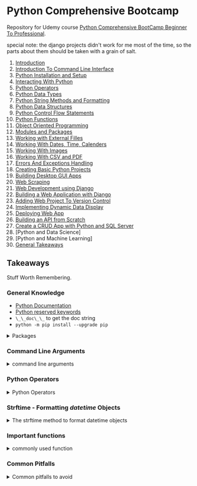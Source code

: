 <!--
// cSpell:ignore bootcamp pypdf randint pygame venv chdir scrapy timedelta abstractmethod beautifulsoup4 urllib psycopg2 Posgre repr pypyodbc
-->

# Python Comprehensive Bootcamp

Repository for Udemy course [Python Comprehensive BootCamp Beginner To Professional](https://www.udemy.com/course/python-comprehensive-bootcamp-beginner-to-professional/).

special note: the django projects didn't work for me most of the time, so the parts about them should be taken with a grain of salt.

1. [Introduction](Lectures/section_01_04_intro.md#Section-01:-Introduction)
2. [Introduction To Command Line Interface](Lectures/section_01_04_intro.md#Section-02:-Introduction-To-Command-Line-Interface)
3. [Python Installation and Setup](Lectures/section_01_04_intro.md#Section-03:-Python-Installation-and-Setup)
4. [Interacting With Python](Lectures/section_01_04_intro.md#Section-04:-Interacting-With-Python)
5. [Python Operators](Lectures/section_05_08_intro.md#Section-05:-Python-Operators)
6. [Python Data Types](Lectures/section_05_08_intro.md#Section-06:-Python-Data-Types)
7. [Python String Methods and Formatting](Lectures/section_05_08_basics.md#Section-07:-Python-String-Methods-and-Formatting)
8. [Python Data Structures](Lectures/section_05_08_intro.md#Section-08:-Python-Data-Structures)
9. [Python Control Flow Statements](Lectures/section_09_10_control.md#Section-09:-Python-Control-Flow-Statements)
10. [Python Functions](Lectures/section_09_10_control.md#Section-10:-Python-Functions)
11. [Object Oriented Programming](Lectures/section_11_13_oop_modules_files.md#Section-11:-Object-Oriented-Programming)
12. [Modules and Packages](Lectures/section_11_13_oop_modules_files.md#Section-12:-Modules-and_Packages)
13. [Working with External Filles](Lectures/section_11_13_oop_modules_files.md#Section-13:-Working-With-External-Files)
14. [Working With Dates, Time, Calenders](Lectures/section_14_16_dates_images_csv.md#Working-with-Dates,-Times,-Calendars)
15. [Working With Images](Lectures/section_14_16_dates_images_csv.md#Section-15:-Working-with-Images)
16. [Working With CSV and PDF](Lectures/section_14_16_dates_images_csv.md#Section-16:-Working-with-CSV-and-PDF)
17. [Errors And Exceptions Handling](Lectures/section_17_19_exceptions_projects_gui.md#section-17:-Errors-And-Exceptions-Handling)
18. [Creating Basic Python Projects](Lectures/section_17_19_exceptions_projects_gui.md#section-18:-Creating-Basic-Python-Projects)
19. [Building Desktop GUI Apps](Lectures/section_17_19_exceptions_projects_gui.md#section-19:-Building-Desktop-GUI-Apps)
20. [Web Scraping](Lectures/section_20_22_web_scraping_django.md#section-20:-Web-Scraping)
21. [Web Development using Django](Lectures/section_20_22_web_scraping_django.md#section-21:-Django-Basics)
22. [Building a Web Application with Django](Lectures/section_20_22_web_scraping_django.md#Section-22:-Building-a-Web-App-with-Django)
23. [Adding Web Project To Version Control](Lectures/section_23_25_git_django.md#Section-23:-Version-Control)
24. [Implementing Dynamic Data Display](Lectures/section_23_25_git_django.md#Section-24:-Implementing-Dynamic-Data-Display)
25. [Deploying Web App](Lectures/section_23_25_git_django.md#Section-25:-Deploying-Web-App)
26. [Building an API from Scratch](Lectures/section_26_27_api_crud.md#section-26:-building-an-api-from-scratch)
27. [Create a CRUD App with Python and SQL Server](Lectures/section_26_27_api_crud.md#section-27:-creating-a-crud-app)
28. [Python and Data Science]
29. [Python and Machine Learning]
30. [General Takeaways](README.md#Takeaways)

## Takeaways

<!-- <details> -->
<summary>
Stuff Worth Remembering.
</summary>

### General Knowledge

- [Python Documentation](https://docs.python.org/3/)
- [Python reserved keywords](https://www.w3schools.in/python-tutorial/keywords/)
- `\_\_doc\_\_` to get the doc string
- `python -m pip install --upgrade pip`

<details>
<summary>
Packages
</summary>

| python package       | Usage                                   | documentation                                          | install command                           | notable stuff                  |
| -------------------- | --------------------------------------- | ------------------------------------------------------ | ----------------------------------------- | ------------------------------ |
| os                   | operating system                        | https://docs.python.org/3/library/os.html              | pre installed                             | `chdir`\_                      |
| datetime             | dates and time                          | https://docs.python.org/3/library/datetime.html        | pre installed                             | timedelta object, `strftime()` |
| calendar             | calendar                                | https://docs.python.org/3/library/calendar.html        | pre installed                             |
| random               | pseudo random numbers                   | https://docs.python.org/3/library/random.html          | pre installed                             | `randint(lo,hi)`               |
| csv                  | csv files                               | https://docs.python.org/3/library/csv.html             | pre installed                             |
| tkinter              | basic user interface                    | https://docs.python.org/3/library/tkinter.html         | pre installed                             | `Tk()`                         |
| abc                  | abstract base classes                   | https://docs.python.org/3/library/abc.html             | pre installed                             | `@abstractmethod` annotation   |
| urllib               | Url handling                            | https://docs.python.org/3/library/urllib.html          | pre installed                             | requests, parsing              |
| PIL                  | images                                  | https://pillow.readthedocs.io/en/stable/               | `python3 -m pip install --upgrade Pillow` | `Image.open()`                 |
| pypdf                | pdf files                               | https://pypi.org/project/PyPDF3/                       | `pip install PyPDF3`                      |
| pygame               | basic games, sound                      | https://www.pygame.org/news                            | `pip install pygame`                      | `pygame.mixer.music`           |
| scrapy               | web scraping                            | https://scrapy.org/                                    | `pip install Scrapy`                      |
| beautiful soup (bs4) | data extraction from xml and html files | https://www.crummy.com/software/BeautifulSoup/bs4/doc/ | `pip install beautifulsoup4`              |
| django               | web development framework               | https://docs.djangoproject.com/en/4.0/                 | `pip install django`                      |                                |
| psycopg2             | PosgreSQL Database Adapter Connector    | https://www.psycopg.org/                               | `pip install psycopg2`                    |                                |
| pypyodbc             | interaction with database               | https://github.com/pypyodbc/pypyodbc                   | `pip install pypyodbc`                    |

</details>

### Command Line Arguments

<details>
<summary>
command line arguments
</summary>

- [Windows commands](https://docs.microsoft.com/en-us/windows-server/administration/windows-commands/windows-commands).
- [Linux bash commands](https://ss64.com/bash/).

| Command                | Linux    | Windows         | Flags                        | Notes       |
| ---------------------- | -------- | --------------- | ---------------------------- | ----------- |
| Display name           | `whoami` | `whoami`        |                              |
| Display current folder | `pwd`    | `cd`            |                              |
| change directory       | `cd`     | `cd`            |                              |
| List folder / files    | `ls`     | `dir`           |                              |
| Create new folder      | `mkdir`  | `mkdir`         |                              |
| Copy file              | `cp`     | `copy`          |                              |
| Move file              | `mv`     | `move`          |                              | also rename |
| Delete file / folder   | `rm`     | `del`, `rmdir`, | `-r` - linux, `\S` - windows |

- [Python CLI Commands](https://docs.python.org/3/using/cmdline.html)

| Command             | Syntax                      | Flags | Notes                     |
| ------------------- | --------------------------- | ----- | ------------------------- |
| Version             | `python --version`, `-v`    |       | python version            |
| Virtual environment | `python -m venv <evn_name>` |       | start virtual environment |

Python Interactive Shell commands:

| Command                   | Syntax                           | Flags | Notes                       |
| ------------------------- | -------------------------------- | ----- | --------------------------- |
| interactive help          | `help`,`help()`,`help(<object>)` |       |                             |
| exit shell                | `exit()`,`quit()`                |       |                             |
| import file               | `import <file>`                  |       | run the file ,no extension  |
| list objects in workspace | `dir()`                          |       | show all variables declared |

</details>

### Python Operators

<details>
<summary>
Python Operators
</summary>

[Operators](https://www.w3schools.com/python/python_operators.asp)
| Operator | Symbol | Example | Category | Notes |
| -------------- | ------ | ------------ | ---------- | --------------------- |
| Addition | `+` | `1+2` = 3 | Arithmetic | string concatenations |
| Subtraction | `-` | `2-1` = 1 | Arithmetic | |
| Multiplication | `*` | `4*2` =8 | Arithmetic | repeat string |
| Division | `/` | `5/2`=2.5 | Arithmetic |
| Modules | `%` | `10 % 3` = 1 | Arithmetic | reminder
| Power(pow) | `**` | `5**3` = 125 | Arithmetic |
| Floor Division | `//` | `5//2` = 2 | Arithmetic | integer division |
| Assignment | `=` | `x = 5` | Assignment | base form |
| Plus Assignment | `+=` | `x += 3`| Assignment | same as `x = x + 3` |
| Minus Assignment | `-=` | `x -= 3`| Assignment | same as `x = x - 3` |
| Multiplication Assignment | `*=` | `x *= 3`| Assignment | same as `x = x * 3` |
| Division Assignment | `/=` | `x /= 3`| Assignment | same as `x = x / 3` |
| Modules Assignment | `%=` | `x %= 3`| Assignment | same as `x = x % 3` |
| Floor Division Assignment | `//=` | `x //= 3`| Assignment | same as `x = x // 3`|
| Power Assignment | `**=` | `x **= 3`| Assignment | same as `x = x ** 3` |
| Bitwise AND Assignment | `&=` | `x &= 3`| Assignment | same as `x = x & 3` |
| Bitwise OR Assignment | `\|=` | `x \|= 3`| Assignment | same as `x = x | 3` |
| Bitwise XOR Assignment | `^=` | `x ^= 3`| Assignment | same as `x = x ^ 3` |
| Shift Right Assignment | `>>=` | `x >>= 3`| Assignment | same as `x = x >> 3` |
| Shift Left Assignment | `<<=` | `x <<= 3`| Assignment | same as `x = x << 3` |
| Equality | `==` | `5==6` = false | Comparison | don't confuse with assignment!|
| Inequality | `!=` | `5!=6` = true | Comparison | &ne;|
| Greater than | `>` | `5>6` = false | Comparison | &gt;|
| Lesser than | `<` | `5<6` = true | Comparison | &lt;|
| Greater than or equals | `>=` | `5>=5` = true | Comparison | &ge;|
| Lesser than or equals | `<=` | `5<=4` = false | Comparison | &le;|
| Boolean and | `and` | `true and false` = false |Logical | `&&` in other languages
| Boolean or | `or` | `true or false` = true |Logical | `\|\|` in other languages
| Boolean not | `not` | `not(false)` = true |Logical | `!` in other languages
| Is | `is` | `x is x` = true | Identity| | | reference equality
| Is not | `is not` | `x is not y` = true | Identity| reference equality
| In | `is` | `5 in [1,2,3]` = false | Membership | member in group |
| Not in | `not in` | `5 not in [1,2,3]` = true | Membership | member not in group |
| Bitwise And | `&` | `5&4` = 4| Bitwise |
| Bitwise Or | `\|` | `8\|7` = 15| Bitwise |
| Bitwise Xor | `^` | `10^5` = 15| Bitwise |
| Bitwise Not | `~` | `~7` = -8| Bitwise | | | Because of two Complement
| Left Shift | `<<` | `4<<2` = 16 | Bitwise | each left shift is like doubling
| Right Shift | `>>` | `15>>2` = 7 | Bitwise |

</details>

### Strftime - Formatting _datetime_ Objects

<details>
<summary>
The strftime method to format datetime objects
</summary>

| syntax | description                                            | example                 |
| ------ | ------------------------------------------------------ | ----------------------- |
| `%a`   | weekday short                                          | "mon"                   |
| `%A`   | weekday full                                           | "monday"                |
| `%w`   | week day index - zero based                            | 0                       |
| `%d`   | day of month                                           | 17                      |
| `%b`   | month short name                                       | Dec                     |
| `%B`   | month full name                                        | December                |
| `%m`   | month number                                           | 12                      |
| `%y`   | year 2 digits                                          | 19                      |
| `%Y`   | year 4 digits                                          | 2019                    |
| `%H`   | hour, 24 hours format (00-23)                          | 19                      |
| `% `   | hour, 12 hours format (00-12)                          | 07                      |
| `%p`   | am/pm                                                  | AM                      |
| `%M`   | minutes(00-59)                                         | 25                      |
| `%S`   | seconds (00-59)                                        | 57                      |
| `%f`   | microsecond (000000-999999)                            | 656789                  |
| `%z`   | UTC offset                                             | +0100                   |
| `%Z`   | TimeZone                                               | CST                     |
| `%J`   | day of the year number (001-365)                       | 365                     |
| `%U`   | week number of the the year, start with sunday (00-53) | 52                      |
| `%W`   | week number of the the year, start with monday (00-53  | 52                      |
| `%c`   | local version / format of date and time                | Mon Apr 8 13:05:22 2019 |
| `%x`   | local version / format of date                         | 04/8/19                 |
| `%X`   | local version / format of time                         | 14:20:00                |
| `%%`   | writing the `%` character                              | %                       |

</details>

### Important functions

<details>
<summary>
commonly used function
</summary>

- `bin()` - return string representation of the binary value of some value.
- `dir()` - get package stuff
- `random.randint(low, high)`
- `range(low, high)`
- the `__init__` function for the constructor of classes.
- the `__del__` function for the destructor of classes.
- the `__str__` function for string representation of objects. user readable.
- the `__repr__` function for **unambiguous** string representation. can even be the constructor call.

</details>

### Common Pitfalls

<details>
<summary>
Common pitfalls to avoid
</summary>

- not using `if __name__ == "__main__":`.
- having code outside of functions.
- confusing the amount of underscore.

</details>

</details>
